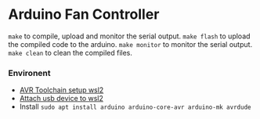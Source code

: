 # Arduino Fan Controller

`make` to compile, upload and monitor the serial output.
`make flash` to upload the compiled code to the arduino.
`make monitor` to monitor the serial output.
`make clean` to clean the compiled files.

### Environent

- [AVR Toolchain setup wsl2](https://www.tonymitchell.ca/posts/setup-avr-toolchain-on-wsl/#option-1-using-usbip)
- [Attach usb device to wsl2](https://learn.microsoft.com/windows/wsl/connect-usb#attach-a-usb-device)
- Install `sudo apt install arduino arduino-core-avr arduino-mk avrdude`
